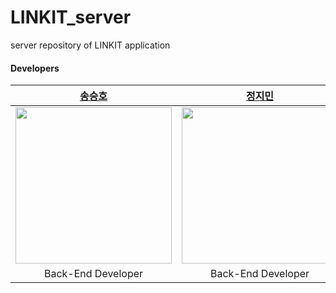 # LINKIT_server
server repository of LINKIT application

#### Developers

<table>
    <thead>
        <tr>
            <th style="text-align:center;"><a href="https://github.com/SeungHo0422">송승호</a></th>
            <th style="text-align:center;"><a href="https://github.com/kaley0421">정지민</a></th>
        </tr>
    </thead>
    <tbody>
        <tr>
            <td><img src="https://avatars.githubusercontent.com/u/57624937?v=4" width="250"/></td>
            <td><img src="https://avatars.githubusercontent.com/u/57743122?s=100&v=4" width="250"/></td>
        </tr>
        <tr>
            <td style="text-align:center;">Back-End Developer</td>
            <td style="text-align:center;">Back-End Developer</td>
        </tr>
    </tbody>
</table>